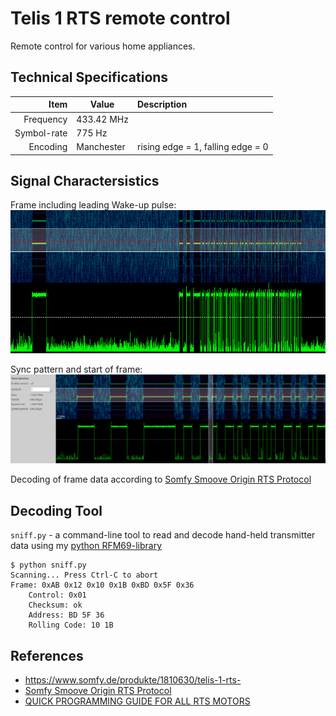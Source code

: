 # Telis 1 RTS remote control

Remote control for various home appliances.

## Technical Specifications

Item | Value | Description
-------------: | ------------- | :-------------
Frequency  | 433.42 MHz |
Symbol-rate | 775 Hz
Encoding | Manchester | rising edge = 1, falling edge = 0

## Signal Charactersistics

Frame including leading Wake-up pulse:
![Frame including WUP](docs/spectrum_magnitude.png)

Sync pattern and start of frame:
![Start of frame](docs/start_of_frame.png)

Decoding of frame data according to [Somfy Smoove Origin RTS Protocol](https://pushstack.wordpress.com/somfy-rts-protocol/)

## Decoding Tool

`sniff.py` - a command-line tool to read and decode hand-held transmitter data using my [python RFM69-library](https://github.com/henrythasler/rfm69)

```
$ python sniff.py
Scanning... Press Ctrl-C to abort
Frame: 0xAB 0x12 0x10 0x1B 0xBD 0x5F 0x36
    Control: 0x01
    Checksum: ok
    Address: BD 5F 36
    Rolling Code: 10 1B
```

## References

* https://www.somfy.de/produkte/1810630/telis-1-rts-
* [Somfy Smoove Origin RTS Protocol](https://pushstack.wordpress.com/somfy-rts-protocol/)
* [QUICK PROGRAMMING GUIDE FOR ALL RTS MOTORS](http://www.automatedshadeinc.com/files/motors/all-somfy-rts%20motors-programming-quick-guide-02-09.pdf)

